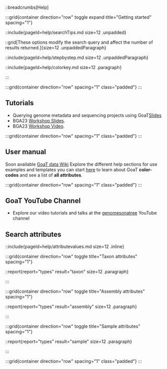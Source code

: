 ::breadcrumbs[Help]

:::grid{container direction="row" toggle expand title="Getting started" spacing="1"}

::include{pageId=help/searchTips.md size=12 .unpadded}

::grid[These options modify the search query and affect the number of results returned.]{size=12 .unpaddedParagraph}

::include{pageId=help/stepbystep.md size=12 .unpaddedParagraph}

::include{pageId=help/colorkey.md size=12 .paragraph}

:::

:::grid{container direction="row" spacing="1" class="padded"}
:::

## Tutorials

- Querying genome metadata and sequencing projects using GoaT[Slides](https://docs.google.com/presentation/d/1S4deT4LbYH1KesFjVVfTQUPCKxLFDqyNf2w47PdxRjE/edit#slide=id.g2c55f560361_0_2244)
- BGA23 [Workshop Slides](https://bga23.org/goat/).
- BGA23 [Workshop Video](https://www.youtube.com/watch?v=n-Jghkfi5fQ&list=PLF7zaQmc39cLJHpw7LyDIKPcP7vrM4tig&index=18&t=4s).

:::grid{container direction="row" spacing="1" class="padded"}
:::

## User manual

Soon available [GoaT data Wiki](https://github.com/genomehubs/goat-data/wiki)
Explore the different help sections for use examples and templates
you can start [here](https://goat.genomehubs.org/help) to learn about GoaT **color-codes** and see a list of **all attributes**.

:::grid{container direction="row" spacing="1" class="padded"}
:::

## GoaT YouTube Channel
- Explore our video tutorials and talks at the [genomesonatree](https://www.youtube.com/@genomesonatree) YouTube channel

<!-- ## GoaT Reports

GoaT reports from search results can be edited following three main steps:

- [1] click on the report
- [2] use the edit (pencil) icon to change attributes and values
- [3] click on the update icon to implement the changes

- Practice using this [example report from landing page](https://goat.genomehubs.org/report?report=xInY&x=assembly_level%3Dchromosome&y=assembly_span&rank=species&includeEstimates=true&excludeAncestral%5B0%5D=assembly_span&excludeMissing%5B0%5D=assembly_span&caption=Contribution%20of%20chromosome-level%20assemblies%20to%20the%20total%20of%20species%20with%20available%20assemblies%20on%20INSDC&taxonomy=ncbi&result=taxon) or choose a report to practice [here](https://goat.genomehubs.org).

:::grid{container direction="row" spacing="1" class="padded"}
::: -->

## Search attributes

::include{pageId=help/attributevalues.md size=12 .inline}

:::grid{container direction="row" toggle title="Taxon attributes" spacing="1"}

::report{report="types" result="taxon" size=12 .paragraph}

:::

:::grid{container direction="row" toggle title="Assembly attributes" spacing="1"}

::report{report="types" result="assembly" size=12 .paragraph}

:::

:::grid{container direction="row" toggle title="Sample attributes" spacing="1"}

::report{report="types" result="sample" size=12 .paragraph}

:::

:::grid{container direction="row" spacing="1" class="padded"}
:::

